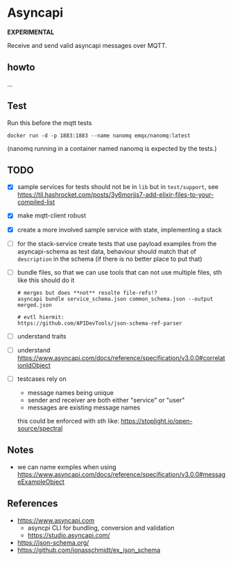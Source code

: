 # Asyncapi

**EXPERIMENTAL**

Receive and send valid asyncapi messages over MQTT.


## howto

...


## Test

Run this before the mqtt tests 

```
docker run -d -p 1883:1883 --name nanomq emqx/nanomq:latest
```

(nanomq running in a container named nanomq is expected by the tests.)


## TODO

- [x] sample services for tests should not be in `lib` but in `test/support`, see https://til.hashrocket.com/posts/3y6morjjs7-add-elixir-files-to-your-compiled-list 
- [x] make mqtt-client robust
- [x] create a more involved sample service with state, implementing a stack
- [ ] for the stack-service create tests that use payload examples from the asyncapi-schema as test data, behaviour should match that of `description` in the schema (if there is no better place to put that)
- [ ] bundle files, so that we can use tools that can not use multiple files, sth like this should do it 
    ```
    # merges but does **not** resolte file-refs!?
    asyncapi bundle service_schema.json common_schema.json --output merged.json

    # evtl hiermit:
    https://github.com/APIDevTools/json-schema-ref-parser
    ```
- [ ] understand traits
- [ ] understand https://www.asyncapi.com/docs/reference/specification/v3.0.0#correlationIdObject
- [ ] testcases rely on 
    - message names being unique
    - sender and receiver are both either "service" or "user"
    - messages are existing message names
    
    this could be enforced with sth like: https://stoplight.io/open-source/spectral

## Notes

- we can name exmples when using https://www.asyncapi.com/docs/reference/specification/v3.0.0#messageExampleObject


## References

- https://www.asyncapi.com 
  - asyncpi CLI for bundling, conversion and validation
  - https://studio.asyncapi.com/
- https://json-schema.org/
- https://github.com/jonasschmidt/ex_json_schema